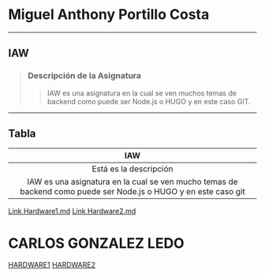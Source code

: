 # Miguel Anthony Portillo Costa

---

## IAW
> ### Descripción de la Asignatura
>> IAW es una asignatura en la cual se ven muchos temas de backend como puede ser Node.js o HUGO y en este caso GIT.

---

## Tabla

|               **IAW**       	       |
|:------------------------------------:|
| Está es la descripción               |
| IAW es una asignatura en la cual se ven mucho temas de backend como puede ser Node.js o HUGO y en este caso git         			       |                              

[Link Hardware1.md](hardware/hardware1.md)
[Link Hardware2.md](hardware/hardware2.md)


# CARLOS GONZALEZ LEDO

[HARDWARE1](hardware/hardware1_CG.md)
[HARDWARE2](hardware/hardware2_CG.md)

